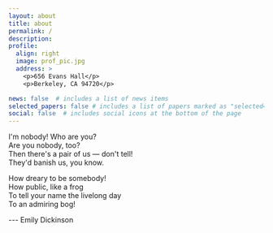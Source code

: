 ```yaml
---
layout: about
title: about
permalink: /
description:
profile:
  align: right
  image: prof_pic.jpg
  address: >
    <p>656 Evans Hall</p>
    <p>Berkeley, CA 94720</p>

news: false  # includes a list of news items
selected_papers: false # includes a list of papers marked as "selected={true}"
social: false  # includes social icons at the bottom of the page
---
```


I'm nobody! Who are you?  
Are you nobody, too?  
Then there's a pair of us — don't tell!  
They'd banish us, you know.  

How dreary to be somebody!  
How public, like a frog  
To tell your name the livelong day  
To an admiring bog!  

--- Emily Dickinson

<!--
Write your biography here. Tell the world about yourself. Link to your favorite [subreddit](http://reddit.com){:target="\_blank"}. You can put a picture in, too. The code is already in, just name your picture `prof_pic.jpg` and put it in the `img/` folder.

Put your address / P.O. box / other info right below your picture. You can also disable any these elements by editing `profile` property of the YAML header of your `_pages/about.md`. Edit `_bibliography/papers.bib` and Jekyll will render your [publications page](/al-folio/publications/) automatically.

Link to your social media connections, too. This theme is set up to use [Font Awesome icons](http://fortawesome.github.io/Font-Awesome/){:target="\_blank"} and [Academicons](https://jpswalsh.github.io/academicons/){:target="\_blank"}, like the ones below. Add your Facebook, Twitter, LinkedIn, Google Scholar, or just disable all of them.
-->
